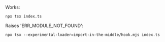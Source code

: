 Works:

```shell
npx tsx index.ts
```

Raises 'ERR_MODULE_NOT_FOUND':

```shell
npx tsx --experimental-loader=import-in-the-middle/hook.mjs index.ts
```